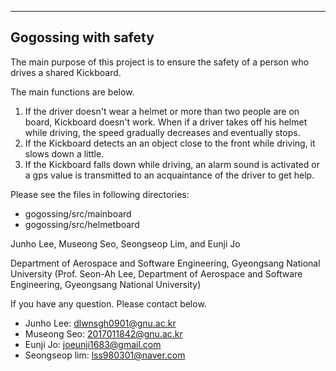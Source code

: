 ------------------------------------------------------------------------------------------------------------------------------------------------------------
Gogossing with safety
------------------------------------------------------------------------------------------------------------------------------------------------------------

The main purpose of this project is to ensure the safety of a person who drives a shared Kickboard. 

The main functions are below.
1) If the driver doesn't wear a helmet or more than two people are on board, Kickboard doesn't work. When if a driver takes off his helmet while driving, the speed gradually decreases and eventually stops.
2) If the Kickboard detects an an object close to the front while driving, it slows down a little.
3) If the Kickboard falls down while driving, an alarm sound is activated or a gps value is transmitted to an acquaintance of the driver to get help.

Please see the files in following directories:
  - gogossing/src/mainboard
  - gogossing/src/helmetboard


Junho Lee, Museong Seo, Seongseop Lim, and Eunji Jo 

Department of Aerospace and Software Engineering, Gyeongsang National University
(Prof. Seon-Ah Lee, Department of Aerospace and Software Engineering, Gyeongsang National University)

If you have any question. Please contact below. 
- Junho Lee: dlwnsgh0901@gnu.ac.kr
- Museong Seo: 2017011842@gnu.ac.kr
- Eunji Jo: joeunji1683@gmail.com
- Seongseop lim: lss980301@naver.com
